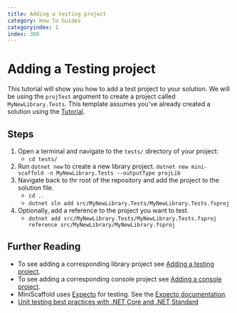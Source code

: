 ```yaml
---
title: Adding a testing project
category: How To Guides
categoryindex: 1
index: 300
---
```


# Adding a Testing project

This tutorial will show you how to add a test project to your solution.  We will be using the `projTest` argument to create a project called `MyNewLibrary.Tests`.  This template assumes you've already created a solution using the [Tutorial](../Tutorials/Getting_Started_With_Libraries.md).

## Steps

1. Open a terminal and navigate to the `tests/` directory of your project:
    - `cd tests/`
2. Run `dotnet new`  to create a new library project.
    `dotnet new mini-scaffold -n MyNewLibrary.Tests --outputType projLib`
3. Navigate back to thr root of the repository and add the project to the solution file.
    - `cd ..`
    - `dotnet sln add src/MyNewLibrary.Tests/MyNewLibrary.Tests.fsproj`
4. Optionally, add a reference to the project you want to test.
    - `dotnet add src/MyNewLibrary.Tests/MyNewLibrary.Tests.fsproj reference src/MyNewLibrary/MyNewLibrary.fsproj`

## Further Reading

- To see adding a corresponding library project see [Adding a testing project](add-a-library-project.md).
- To see adding a corresponding console project see [Adding a console project](add-a-console-project.md).
- MiniScaffold uses [Expecto](https://github.com/haf/expecto) for testing.  See the [Expecto documentation](https://github.com/haf/expecto#testing-hello-world).
- [Unit testing best practices with .NET Core and .NET Standard](https://docs.microsoft.com/en-us/dotnet/core/testing/unit-testing-best-practices)

